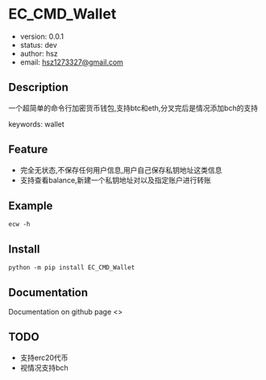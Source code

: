 # EC_CMD_Wallet

+ version: 0.0.1
+ status: dev
+ author: hsz
+ email: hsz1273327@gmail.com

## Description

一个超简单的命令行加密货币钱包,支持btc和eth,分叉完后是情况添加bch的支持

keywords: wallet

## Feature

+ 完全无状态,不保存任何用户信息,用户自己保存私钥地址这类信息
+ 支持查看balance,新建一个私钥地址对以及指定账户进行转账

## Example

```shell
ecw -h
```

## Install

`python -m pip install EC_CMD_Wallet`

## Documentation

Documentation on github page <>

## TODO

+ 支持erc20代币
+ 视情况支持bch


